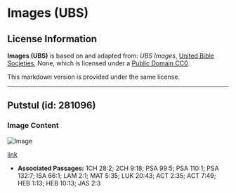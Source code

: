 # Images (UBS)

## License Information

**Images (UBS)** is based on and adapted from: _UBS Images_, [United Bible Societies](https://unitedbiblesocieties.org/), None, which is licensed under a [Public Domain CC0](https://creativecommons.org/public-domain/cc0/).

This markdown version is provided under the same license.



--------------------------------

## Putstul (id: 281096)

### Image Content

![Image](https://cdn.aquifer.bible/aquifer-content/resources/Media/WEB-0477_footstool.jpg)

[link](https://cdn.aquifer.bible/aquifer-content/resources/Media/WEB-0477_footstool.jpg)

* **Associated Passages:** 1CH 28:2; 2CH 9:18; PSA 99:5; PSA 110:1; PSA 132:7; ISA 66:1; LAM 2:1; MAT 5:35; LUK 20:43; ACT 2:35; ACT 7:49; HEB 1:13; HEB 10:13; JAS 2:3

